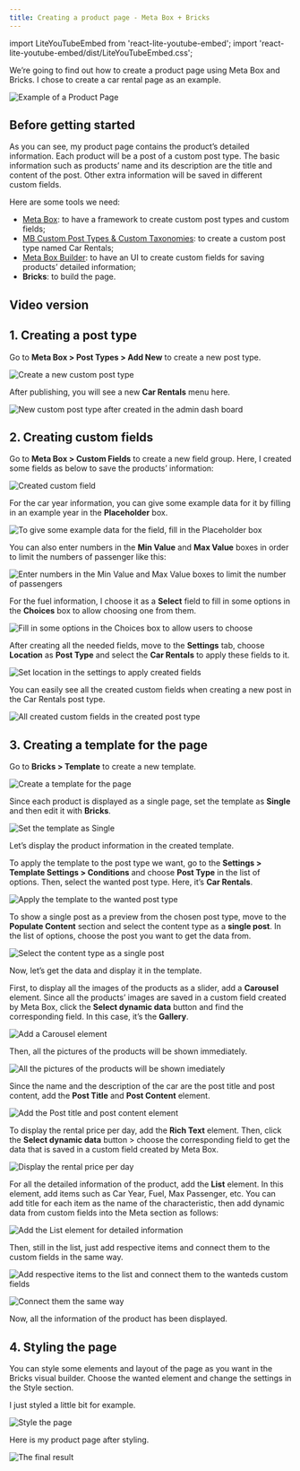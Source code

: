 ```yaml
---
title: Creating a product page - Meta Box + Bricks
---
```


import LiteYouTubeEmbed from 'react-lite-youtube-embed';
import 'react-lite-youtube-embed/dist/LiteYouTubeEmbed.css';

We’re going to find out how to create a product page using Meta Box and Bricks. I chose to create a car rental page as an example.

![Example of a Product Page](https://i.imgur.com/iufdSei.png)

## Before getting started

As you can see, my product page contains the product’s detailed information. Each product will be a post of a custom post type. The basic information such as products’ name and its description are the title and content of the post. Other extra information will be saved in different custom fields.

Here are some tools we need:

* [Meta Box](https://metabox.io/): to have a framework to create custom post types and custom fields;
* [MB Custom Post Types & Custom Taxonomies](https://metabox.io/plugins/custom-post-type/): to create a custom post type named Car Rentals;
* [Meta Box Builder](https://metabox.io/plugins/meta-box-builder/): to have an UI to create custom fields for saving products’ detailed information;
* **Bricks**: to build the page.

## Video version

<LiteYouTubeEmbed id='95DviTWI25o' />

## 1. Creating a post type

Go to **Meta Box > Post Types > Add New** to create a new post type.

![Create a new custom post type](https://i.imgur.com/lGQiD5h.png)

After publishing, you will see a new **Car Rentals** menu here.

![New custom post type after created in the admin dash board](https://i.imgur.com/eg4njnw.png)

## 2. Creating custom fields

Go to **Meta Box > Custom Fields** to create a new field group. Here, I created some fields as below to save the products’ information:

![Created custom field](https://i.imgur.com/NTX5107.png)

For the car year information, you can give some example data for it by filling in an example year in the **Placeholder** box.

![To give some example data for the field, fill in the Placeholder box](https://i.imgur.com/Hq7LjQK.png)

You can also enter numbers in the **Min Value** and **Max Value** boxes in order to limit the numbers of passenger like this:

![Enter numbers in the Min Value and Max Value boxes to limit the number of passengers](https://i.imgur.com/ayglK5l.png)

For the fuel information, I choose it as a **Select** field to fill in some options in the **Choices** box to allow choosing one from them.

![Fill in some options in the Choices box to allow users to choose](https://i.imgur.com/PS4WJJ6.png)

After creating all the needed fields, move to the **Settings** tab, choose **Location** as **Post Type** and select the **Car Rentals** to apply these fields to it.

![Set location in the settings to apply created fields](https://i.imgur.com/RosbUB9.png)

You can easily see all the created custom fields when creating a new post in the Car Rentals post type.

 ![All created custom fields in the created post type](https://i.imgur.com/Hw2emW6.png)

## 3. Creating a template for the page

Go to **Bricks > Template** to create a new template.

![Create a template for the page](https://i.imgur.com/UI0YVKU.png)

Since each product is displayed as a single page, set the template as **Single** and then edit it with **Bricks**.

![Set the template as Single](https://i.imgur.com/2mCVaEW.png)

Let’s display the product information in the created template.

To apply the template to the post type we want, go to the **Settings > Template Settings > Conditions** and choose **Post Type** in the list of options. Then, select the wanted post type. Here, it’s **Car Rentals**.

![Apply the template to the wanted post type](https://i.imgur.com/uUtj64h.gif)

To show a single post as a preview from the chosen post type, move to the **Populate Content** section and select the content type as a **single post**. In the list of options, choose the post you want to get the data from.

![Select the content type as a single post](https://i.imgur.com/t4i3PSH.png)

Now, let’s get the data and display it in the template.

First, to display all the images of the products as a slider, add a **Carousel** element. Since all the products’ images are saved in a custom field created by Meta Box, click the **Select dynamic data** button and find the corresponding field. In this case, it’s the **Gallery**.

![Add a Carousel element](https://i.imgur.com/tK8mwH0.png)

Then, all the pictures of the products will be shown immediately.

![All the pictures of the products will be shown imediately](https://i.imgur.com/zUnzhN1.png)

Since the name and the description of the car are the post title and post content, add the **Post Title** and **Post Content** element.

![Add the Post title and post content element](https://i.imgur.com/m1eb7NW.png)

To display the rental price per day, add the **Rich Text** element. Then, click the **Select dynamic data** button > choose the corresponding field to get the data that is saved in a custom field created by Meta Box.

![Display the rental price per day](https://i.imgur.com/54ZOeGo.png)

For all the detailed information of the product, add the **List** element. In this element, add items such as Car Year, Fuel, Max Passenger, etc. You can add title for each item as the name of the characteristic, then add dynamic data from custom fields into the Meta section as follows:

![Add the List element for detailed information](https://i.imgur.com/sp1N4Io.png)

Then, still in the list, just add respective items and connect them to the custom fields in the same way.

![Add respective items to the list and connect them to the wanteds custom fields](https://i.imgur.com/Hs7YcQD.png)

![Connect them the same way](https://i.imgur.com/jWNrKsK.png)

Now, all the information of the product has been displayed.

## 4. Styling the page

You can style some elements and layout of the page as you want in the Bricks visual builder. Choose the wanted element and change the settings in the Style section.

I just styled a little bit for example.

![Style the page](https://i.imgur.com/hY89Ndj.png)

Here is my product page after styling.

![The final result](https://i.imgur.com/iufdSei.png)
